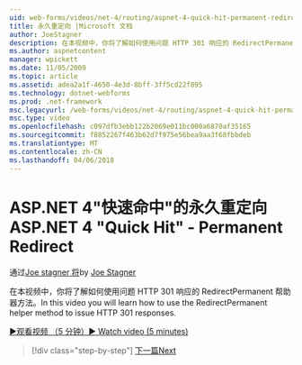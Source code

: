 ```yaml
---
uid: web-forms/videos/net-4/routing/aspnet-4-quick-hit-permanent-redirect
title: 永久重定向 |Microsoft 文档
author: JoeStagner
description: 在本视频中，你将了解如何使用问题 HTTP 301 响应的 RedirectPermanent 帮助器方法。
ms.author: aspnetcontent
manager: wpickett
ms.date: 11/05/2009
ms.topic: article
ms.assetid: adea2a1f-4650-4e3d-8bff-3ff5cd22f895
ms.technology: dotnet-webforms
ms.prod: .net-framework
msc.legacyurl: /web-forms/videos/net-4/routing/aspnet-4-quick-hit-permanent-redirect
msc.type: video
ms.openlocfilehash: c097dfb3ebb122b2069e011bc000a6870af35165
ms.sourcegitcommit: f8852267f463b62d7f975e56bea9aa3f68fbbdeb
ms.translationtype: MT
ms.contentlocale: zh-CN
ms.lasthandoff: 04/06/2018
---
```

<a name="aspnet-4-quick-hit---permanent-redirect"></a><span data-ttu-id="ff5f9-103">ASP.NET 4"快速命中"的永久重定向</span><span class="sxs-lookup"><span data-stu-id="ff5f9-103">ASP.NET 4 "Quick Hit" - Permanent Redirect</span></span>
====================
<span data-ttu-id="ff5f9-104">通过[Joe stagner 将](https://github.com/JoeStagner)</span><span class="sxs-lookup"><span data-stu-id="ff5f9-104">by [Joe Stagner](https://github.com/JoeStagner)</span></span>

<span data-ttu-id="ff5f9-105">在本视频中，你将了解如何使用问题 HTTP 301 响应的 RedirectPermanent 帮助器方法。</span><span class="sxs-lookup"><span data-stu-id="ff5f9-105">In this video you will learn how to use the RedirectPermanent helper method to issue HTTP 301 responses.</span></span> 

[<span data-ttu-id="ff5f9-106">&#9654;观看视频 （5 分钟）</span><span class="sxs-lookup"><span data-stu-id="ff5f9-106">&#9654; Watch video (5 minutes)</span></span>](https://channel9.msdn.com/Blogs/ASP-NET-Site-Videos/aspnet-4-quick-hit-permanent-redirect)

> [!div class="step-by-step"]
> [<span data-ttu-id="ff5f9-107">下一篇</span><span class="sxs-lookup"><span data-stu-id="ff5f9-107">Next</span></span>](aspnet-4-quick-hit-imperative-webforms-routing.md)
